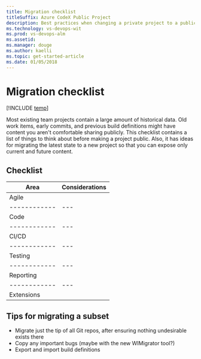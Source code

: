 ```yaml
---
title: Migration checklist
titleSuffix: Azure CodeX Public Project 
description: Best practices when changing a private project to a public project 
ms.technology: vs-devops-wit
ms.prod: vs-devops-alm
ms.assetid: 
ms.manager: douge
ms.author: kaelli
ms.topic: get-started-article
ms.date: 01/05/2018
---
```


# Migration checklist

[!INCLUDE [temp](_shared/version-public-projects.md)] 

Most existing team projects contain a large amount of historical data.
Old work items, early commits, and previous build definitions might have content you aren't comfortable sharing publicly.
This checklist contains a list of things to think about before making a project public.
Also, it has ideas for migrating the latest state to a new project so that you can expose only current and future content.

## Checklist

| **Area**   | **Considerations** |
|------------|---|
| Agile      | |
|------------|---|
| Code       | |
|------------|---|
| CI/CD      | |
|------------|---|
| Testing    | |
|------------|---|
| Reporting  | |
|------------|---|
| Extensions | |

## Tips for migrating a subset

- Migrate just the tip of all Git repos, after ensuring nothing undesirable exists there 
- Copy any important bugs (maybe with the new WIMigrator tool?)
- Export and import build definitions 
 